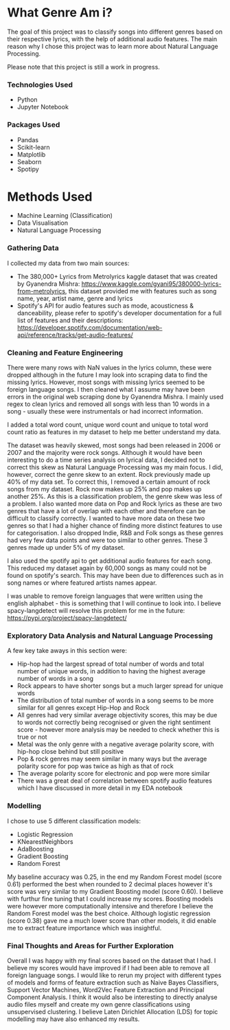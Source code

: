 # What Genre Am i?

The goal of this project was to classify songs into different genres based on their respective lyrics, with the help of additional audio features. The main reason why I chose this project was to learn more about Natural Language Processing.

Please note that this project is still a work in progress. 

### Technologies Used
* Python
* Jupyter Notebook

### Packages Used
* Pandas
* Scikit-learn
* Matplotlib
* Seaborn
* Spotipy

# Methods Used
* Machine Learning (Classification)
* Data Visualisation
* Natural Language Processing

### Gathering Data

I collected my data from two main sources:
* The 380,000+ Lyrics from Metrolyrics kaggle dataset that was created by Gyanendra Mishra: https://www.kaggle.com/gyani95/380000-lyrics-from-metrolyrics, this dataset provided me with features such as song name, year, artist name, genre and lyrics
* Spotify's API for audio features such as mode, acousticness & danceability, please refer to spotify's developer documentation for a full list of features and their descriptions: https://developer.spotify.com/documentation/web-api/reference/tracks/get-audio-features/

### Cleaning and Feature Engineering

There were many rows with NaN values in the lyrics column, these were dropped although in the future I may look into scraping data to find the missing lyrics. However, most songs with missing lyrics seemed to be foreign language songs. I then cleaned what I assume may have been errors in the original web scraping done by Gyanendra Mishra. I mainly used regex to clean lyrics and removed all songs with less than 10 words in a song - usually these were instrumentals or had incorrect information.

I added a total word count, unique word count and unique to total word count ratio as features in my dataset to help me better understand my data. 

The dataset was heavily skewed, most songs had been released in 2006 or 2007 and the majority were rock songs. Although it would have been interesting to do a time series analysis on lyrical data, I decided not to correct this skew as Natural Language Processing was my main focus. I did, however, correct the genre skew to an extent. Rock previously made up 40% of my data set. To correct this, I removed a certain amount of rock songs from my dataset. Rock now makes up 25% and pop makes up another 25%. As this is a classification problem, the genre skew was less of a problem. I also wanted more data on Pop and Rock lyrics as these are two genres that have a lot of overlap with each other and therefore can be difficult to classify correctly. I wanted to have more data on these two genres so that I had a higher chance of finding more distinct features to use for categorisation. I also dropped Indie, R&B and Folk songs as these genres had very few data points and were too similar to other genres. These 3 genres made up under 5% of my dataset.

I also used the spotify api to get additional audio features for each song. This reduced my dataset again by 60,000 songs as many could not be found on spotify's search. This may have been due to differences such as in song names or where featured artists names appear.

I was unable to remove foreign languages that were written using the english alphabet - this is something that I will continue to look into. I believe spacy-langdetect will resolve this problem for me in the future: https://pypi.org/project/spacy-langdetect/

### Exploratory Data Analysis and Natural Language Processing

A few key take aways in this section were:
* Hip-hop had the largest spread of total number of words and total number of unique words, in addition to having the highest average number of words in a song
* Rock appears to have shorter songs but a much larger spread for unique words
* The distribution of total number of words in a song seems to be more similar for all genres except Hip-Hop and Rock
* All genres had very similar average objectivity scores, this may be due to words not correctly being recognised or given the right sentiment score - however more analysis may be needed to check whether this is true or not
* Metal was the only genre with a negative average polarity score, with hip-hop close behind but still positive
* Pop & rock genres may seem similar in many ways but the average polarity score for pop was twice as high as that of rock
* The average polarity score for electronic and pop were more similar
* There was a great deal of correlation between spotify audio features which I have discussed in more detail in my EDA notebook

### Modelling

I chose to use 5 different classification models:
* Logistic Regression
* KNearestNeighbors
* AdaBoosting
* Gradient Boosting
* Random Forest

My baseline accuracy was 0.25, in the end my Random Forest model (score 0.61) performed the best when rounded to 2 decimal places however it's score was very similar to my Gradient Boosting model (score 0.60). I believe with furthur fine tuning that I could increase my scores. Boosting models were however more computationally intensive and therefore I believe the Random Forest model was the best choice. Although logistic regression (score 0.38) gave me a much lower score than other models, it did enable me to extract feature importance which was insightful.

### Final Thoughts and Areas for Further Exploration

Overall I was happy with my final scores based on the dataset that I had. I believe my scores would have improved if I had been able to remove all foreign language songs. I would like to rerun my project with different types of models and forms of feature extraction such as Naive Bayes Classifiers, Support Vector Machines, Word2Vec Feature Extraction and Principal Component Analysis. I think it would also be interesting to directly analyse audio files myself and create my own genre classifications using unsupervised clustering. I believe Laten Dirichlet Allocation (LDS) for topic modelling may have also enhanced my results.






